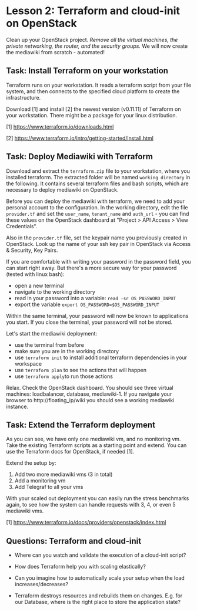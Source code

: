 # Lesson 2: Terraform and cloud-init on OpenStack

Clean up your OpenStack project. *Remove all the virtual machines, the private networking, the router, and the security groups.*
We will now create the mediawiki from scratch - automated!

## Task: Install Terraform on your workstation

Terraform runs on your workstation. It reads a terraform script from your file system, and then connects to the specified cloud platform to create the infrastructure.

Download [1] and install [2] the newest version (v0.11.11) of Terraform on your workstation. There might be a package for your linux distribution.

[1] https://www.terraform.io/downloads.html

[2] https://www.terraform.io/intro/getting-started/install.html

## Task: Deploy Mediawiki with Terraform

Download and extract the `terraform.zip` file to your workstation, where you installed terraform.
The extracted folder will be named `working directory` in the following.
It contains several terraform files and bash scripts, which are necessary to deploy mediawiki on OpenStack.

Before you can deploy the mediawiki with terraform, we need to add your personal
account to the configuration. In the working directory, edit the file
`provider.tf` and set the `user_name`, `tenant_name` and `auth_url` - you can
find these values on the OpenStack dashboard at "Project > API Access > View Credentials".

Also in the `provider.tf` file, set the keypair name you previously created in
OpenStack. Look up the name of your ssh key pair in OpenStack via Access &
Security, Key Pairs. 

If you are comfortable with writing your password in the password field, you can
start right away. But there's a more secure way for your password (tested with
linux bash): 

 - open a new terminal
 - navigate to the working directory
 - read in your password into a variable: `read -sr OS_PASSWORD_INPUT`
 - export the variable `export OS_PASSWORD=$OS_PASSWORD_INPUT`

Within the same terminal, your password will now be known to applications you start. 
If you close the terminal, your password will not be stored.

Let's start the mediawiki deployment:

 - use the terminal from before
 - make sure you are in the working directory
 - use `terraform init` to install additional terraform dependencies in your workspace
 - use `terraform plan` to see the actions that will happen
 - use `terraform apply`to run those actions

Relax. Check the OpenStack dashboard. You should see three virtual machines: loadbalancer, database, mediawiki-1.
If you navigate your browser to http://floating_ip/wiki you should see a working mediawiki instance.

## Task: Extend the Terraform deployment

As you can see, we have only one mediawiki vm, and no monitoring vm. Take the existing Terraform scripts as a starting point and extend.
You can use the Terraform docs for OpenStack, if needed [1].

Extend the setup by:

 1. Add two more mediawiki vms (3 in total)
 2. Add a monitoring vm
 3. Add Telegraf to all your vms
 
With your scaled out deployment you can easily run the stress benchmarks again,
to see how the system can handle requests with 3, 4, or even 5 mediawiki vms.

[1] https://www.terraform.io/docs/providers/openstack/index.html

## Questions: Terraform and cloud-init

 - Where can you watch and validate the execution of a cloud-init script?

 - How does Terraform help you with scaling elastically?

 - Can you imagine how to automatically scale your setup when the load increases/decreases?

 - Terraform destroys resources and rebuilds them on changes. E.g. for our Database, where is the right place to store the application state?
